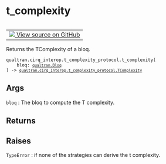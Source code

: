# t_complexity


<table class="tfo-notebook-buttons tfo-api nocontent" align="left">
<td>
  <a target="_blank" href="https://github.com/quantumlib/Qualtran/blob/main/qualtran/cirq_interop/t_complexity_protocol.py#L239-L256">
    <img src="https://www.tensorflow.org/images/GitHub-Mark-32px.png" />
    View source on GitHub
  </a>
</td>
</table>



Returns the TComplexity of a bloq.


<pre class="devsite-click-to-copy prettyprint lang-py tfo-signature-link">
<code>qualtran.cirq_interop.t_complexity_protocol.t_complexity(
    bloq: <a href="../../../qualtran/Bloq.html"><code>qualtran.Bloq</code></a>
) -> <a href="../../../qualtran/cirq_interop/t_complexity_protocol/TComplexity.html"><code>qualtran.cirq_interop.t_complexity_protocol.TComplexity</code></a>
</code></pre>



<!-- Placeholder for "Used in" -->


<h2 class="add-link">Args</h2>

`bloq`<a id="bloq"></a>
: The bloq to compute the T complexity.




<h2 class="add-link">Returns</h2>




<h2 class="add-link">Raises</h2>

`TypeError`<a id="TypeError"></a>
: if none of the strategies can derive the t complexity.



